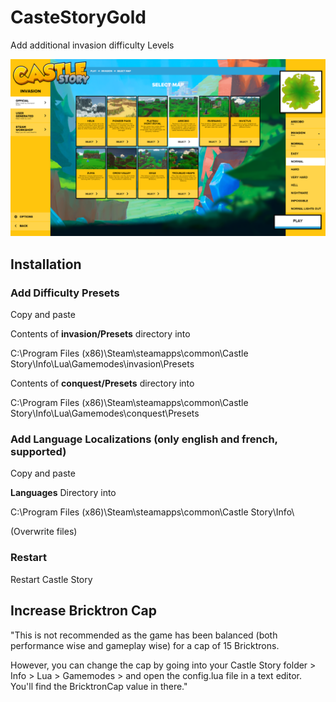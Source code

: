 # CasteStoryGold

Add additional invasion difficulty Levels

![Image of Very Hard Difficulty](https://github.com/ai4life/CasteStoryGold/blob/master/moreDifficulties.png)

## Installation

### Add Difficulty Presets
Copy and paste 

Contents of **invasion/Presets** directory into 

C:\Program Files (x86)\Steam\steamapps\common\Castle Story\Info\Lua\Gamemodes\invasion\Presets

Contents of **conquest/Presets** directory into 

C:\Program Files (x86)\Steam\steamapps\common\Castle Story\Info\Lua\Gamemodes\conquest\Presets

### Add Language Localizations (only english and french, supported)
Copy and paste 

**Languages** Directory into

C:\Program Files (x86)\Steam\steamapps\common\Castle Story\Info\

(Overwrite files)

### Restart
Restart Castle Story


## Increase Bricktron Cap

"This is not recommended as the game has been balanced (both performance wise and gameplay wise) for a cap of 15 Bricktrons.

However, you can change the cap by going into your Castle Story folder > Info > Lua > Gamemodes > <gamemode of your choice> and open the config.lua file in a text editor. You'll find the BricktronCap value in there."
